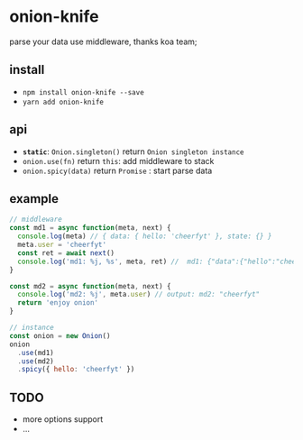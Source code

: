 # onion-knife

parse your data use middleware, thanks koa team;

## install

* `npm install onion-knife --save`
* `yarn add onion-knife`

## api

* **`static`**: `Onion.singleton()` return `Onion singleton instance`
* `onion.use(fn)` return `this`: add middleware to stack
* `onion.spicy(data)` return `Promise` : start parse data

## example

```javascript
// middleware
const md1 = async function(meta, next) {
  console.log(meta) // { data: { hello: 'cheerfyt' }, state: {} }
  meta.user = 'cheerfyt'
  const ret = await next()
  console.log('md1: %j, %s', meta, ret) //  md1: {"data":{"hello":"cheerfyt"},"state":{},"user":"cheerfyt"} enjoy onion
}

const md2 = async function(meta, next) {
  console.log('md2: %j', meta.user) // output: md2: "cheerfyt"
  return 'enjoy onion'
}

// instance
const onion = new Onion()
onion
  .use(md1)
  .use(md2)
  .spicy({ hello: 'cheerfyt' })
```

## TODO

* more options support
* ...
